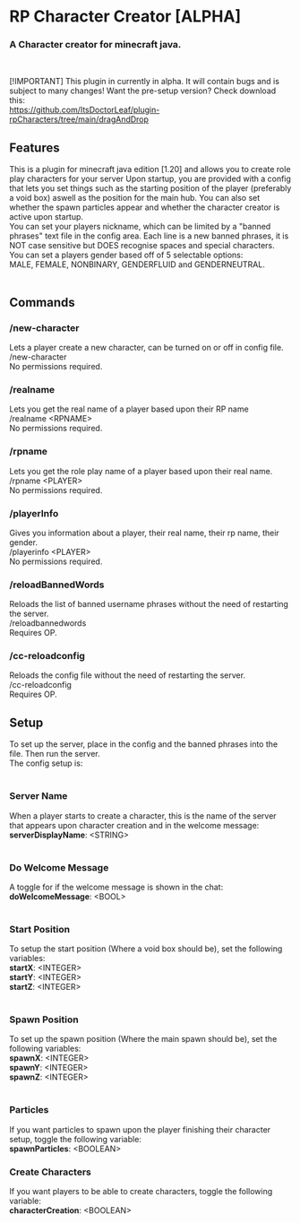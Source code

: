 # RP Character Creator [ALPHA]
### A Character creator for minecraft java.
<br>

[!IMPORTANT] This plugin in currently in alpha. It will contain bugs and is subject to many changes!
Want the pre-setup version? Check download this:<br>
https://github.com/ItsDoctorLeaf/plugin-rpCharacters/tree/main/dragAndDrop

## Features
This is a plugin for minecraft java edition [1.20] and allows you to create role play characters for your server
Upon startup, you are provided with a config that lets you set things such as the starting position of the player (preferably a void box) aswell as the position for the main hub. You can also set whether the spawn particles appear and whether the character creator is active upon startup.<br>
You can set your players nickname, which can be limited by a "banned phrases" text file in the config area. Each line is a new banned phrases, it is NOT case sensitive but DOES recognise spaces and special characters.<br>
You can set a players gender based off of 5 selectable options:<br> MALE, FEMALE, NONBINARY, GENDERFLUID and GENDERNEUTRAL.
<br><br>
## Commands
### /new-character
Lets a player create a new character, can be turned on or off in config file.<br>
/new-character<br>
No permissions required.<br>

### /realname
Lets you get the real name of a player based upon their RP name<br>
/realname \<RPNAME\><br>
No permissions required.<br>

### /rpname
Lets you get the role play name of a player based upon their real name.<br>
/rpname \<PLAYER\><br>
No permissions required.<br>

### /playerInfo
Gives you information about a player, their real name, their rp name, their gender.<br>
/playerinfo \<PLAYER\><br>
No permissions required.<br>

### /reloadBannedWords
Reloads the list of banned username phrases without the need of restarting the server.<br>
/reloadbannedwords<br>
Requires OP.<br>

### /cc-reloadconfig
Reloads the config file without the need of restarting the server.<br>
/cc-reloadconfig<br>
Requires OP.<br>

## Setup
To set up the server, place in the config and the banned phrases into the file. Then run the server.<br>
The config setup is:<br><br>

### Server Name
When a player starts to create a character, this is the name of the server that appears upon character creation and in the welcome message:<br>
<b>serverDisplayName</b>: \<STRING\><br>
<br>
### Do Welcome Message
A toggle for if the welcome message is shown in the chat:<br>
<b>doWelcomeMessage</b>: \<BOOL\><br>
<br>
### Start Position
To setup the start position (Where a void box should be), set the following variables:<br>
<b>startX</b>: \<INTEGER\><br>
<b>startY</b>: \<INTEGER\><br>
<b>startZ</b>: \<INTEGER\><br>
<br>
### Spawn Position
To set up the spawn position (Where the main spawn should be), set the following variables:<br>
<b>spawnX</b>: \<INTEGER\><br>
<b>spawnY</b>: \<INTEGER\><br>
<b>spawnZ</b>: \<INTEGER\><br>
<br>
### Particles
If you want particles to spawn upon the player finishing their character setup, toggle the following variable:<br>
<b>spawnParticles</b>: \<BOOLEAN\>
<br>
### Create Characters
If you want players to be able to create characters, toggle the following variable:<br>
<b>characterCreation</b>: \<BOOLEAN\>

